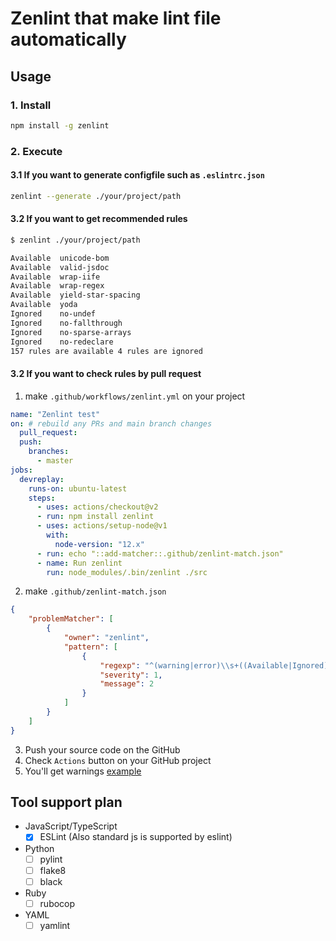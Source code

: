 # Zenlint that make lint file automatically
 
## Usage

### 1. Install

```sh
npm install -g zenlint
```

### 2. Execute

#### 3.1 If you want to generate configfile such as `.eslintrc.json`

```sh
zenlint --generate ./your/project/path
```

#### 3.2 If you want to get recommended rules

```sh
$ zenlint ./your/project/path

Available  unicode-bom
Available  valid-jsdoc
Available  wrap-iife
Available  wrap-regex
Available  yield-star-spacing
Available  yoda
Ignored    no-undef
Ignored    no-fallthrough
Ignored    no-sparse-arrays
Ignored    no-redeclare
157 rules are available 4 rules are ignored 
```

#### 3.2 If you want to check rules by pull request

1. make `.github/workflows/zenlint.yml` on your project

```yml
name: "Zenlint test"
on: # rebuild any PRs and main branch changes
  pull_request:
  push:
    branches:
      - master
jobs:
  devreplay:
    runs-on: ubuntu-latest
    steps:
      - uses: actions/checkout@v2
      - run: npm install zenlint
      - uses: actions/setup-node@v1
        with:
          node-version: "12.x"
      - run: echo "::add-matcher::.github/zenlint-match.json"   
      - name: Run zenlint
        run: node_modules/.bin/zenlint ./src
```

2. make `.github/zenlint-match.json`

```json
{
    "problemMatcher": [
        {
            "owner": "zenlint",
            "pattern": [
                {
                    "regexp": "^(warning|error)\\s+((Available|Ignored)\\s+(.+))",
                    "severity": 1,
                    "message": 2
                }
            ]
        }
    ]
}
```

3. Push your source code on the GitHub
4. Check `Actions` button on your GitHub project
5. You'll get warnings [example](https://github.com/devreplay/devreplay-actions/runs/1186293055)


## Tool support plan
* JavaScript/TypeScript
    * [x] ESLint (Also standard js is supported by eslint)
* Python
    * [ ] pylint
    * [ ] flake8
    * [ ] black
* Ruby
    * [ ] rubocop
* YAML
    * [ ] yamlint